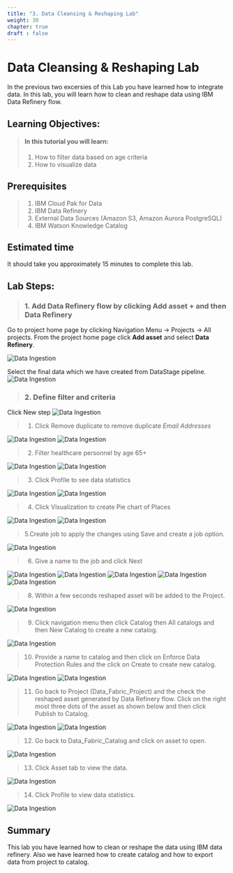 ```yaml
---
title: "3. Data Cleansing & Reshaping Lab"
weight: 30
chapter: true
draft : false
---
```


# Data Cleansing & Reshaping Lab

In the previous two excersies of this Lab you have learned how to integrate data. In this lab, you will learn how to clean and reshape data using IBM Data Refinery flow.

## Learning Objectives:
> #### In this tutorial you will learn:
> 1. How to filter data based on age criteria
> 2. How to visualize data

## Prerequisites
> 1. IBM Cloud Pak for Data
> 2. IBM Data Refinery
> 3. External Data Sources (Amazon S3, Amazon Aurora PostgreSQL)
> 4. IBM Watson Knowledge Catalog

## Estimated time
It should take you approximately 15 minutes to complete this lab.

## Lab Steps:

> ### 1. Add Data Refinery flow by clicking **Add asset +** and then **Data Refinery**

Go to project home page by clicking Navigation Menu -> Projects -> All projects. From the project home page click **Add asset** and select **Data Refinery**.

![Data Ingestion](/images/30_governance_lab/data_refinery_1.png)

Select the final data which we have created from DataStage pipeline. 
![Data Ingestion](/images/30_governance_lab/data_refinery_2.png)

> ### 2. Define filter and criteria

Click New step
![Data Ingestion](/images/30_governance_lab/data_refinery_3.png)
> 1. Click Remove duplicate to remove duplicate _Email Addresses_

![Data Ingestion](/images/30_governance_lab/data_refinery_4.png)
![Data Ingestion](/images/30_governance_lab/data_refinery_4.1.png)

> 2. Filter healthcare personnel by age 65+

![Data Ingestion](/images/30_governance_lab/data_refinery_5.png)
![Data Ingestion](/images/30_governance_lab/data_refinery_6.png)

> 3. Click Profile to see data statistics

![Data Ingestion](/images/30_governance_lab/data_refinery_8.png)
![Data Ingestion](/images/30_governance_lab/data_refinery_9.png)

> 4. Click Visualization to create Pie chart of Places

![Data Ingestion](/images/30_governance_lab/data_refinery_10.png)
![Data Ingestion](/images/30_governance_lab/data_refinery_11.png)

> 5.Create job to apply the changes using Save and create a job option.

![Data Ingestion](/images/30_governance_lab/save_refinery.png)

> 6. Give a name to the job and click Next

![Data Ingestion](/images/30_governance_lab/data_refinery_12.png)
![Data Ingestion](/images/30_governance_lab/data_refinery_13.png)
![Data Ingestion](/images/30_governance_lab/data_refinery_14.png)
![Data Ingestion](/images/30_governance_lab/data_refinery_15.png)
![Data Ingestion](/images/30_governance_lab/data_refinery_16.png)

> 8. Within a few seconds reshaped asset will be added to the Project.

![Data Ingestion](/images/30_governance_lab/data_refinery_17.png)

> 9. Click navigation menu then click Catalog then All catalogs and then New Catalog to create a new catalog.

![Data Ingestion](/images/30_governance_lab/create_catalog.png)

> 10. Provide a name to catalog and then click on Enforce Data Protection Rules and the click on Create to create new catalog.

![Data Ingestion](/images/30_governance_lab/create_catalog_2.png)
![Data Ingestion](/images/30_governance_lab/create_catalog_3.png)

> 11. Go back to Project (Data_Fabric_Project) and the check the reshaped asset generated by Data Refinery flow. Click on the right most three dots of the asset as shown below and then click Publish to Catalog.

![Data Ingestion](/images/30_governance_lab/data_refinery_18.png)
![Data Ingestion](/images/30_governance_lab/data_refinery_19.png)

> 12. Go back to Data_Fabric_Catalog and click on asset to open.

![Data Ingestion](/images/30_governance_lab/create_catalog_4.png)

> 13. Click Asset tab to view the data.

![Data Ingestion](/images/30_governance_lab/create_catalog_5.png)

> 14. Click Profile to view data statistics.

![Data Ingestion](/images/30_governance_lab/create_catalog_6.png)

## Summary

This lab you have learned how to clean or reshape the data using IBM data refinery. Also we have learned how to create catalog and how to export data from project to catalog.
